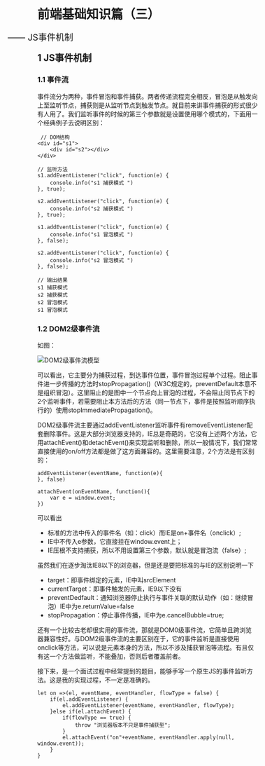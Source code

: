 # 前端基础知识篇（三）

<span style="position: absolute; left: 160px; font-size:20px;">—— JS事件机制</span><br />
## 1 JS事件机制

### 1.1 事件流
事件流分为两种，事件冒泡和事件捕获。两者传递流程完全相反，冒泡是从触发向上至监听节点，捕获则是从监听节点到触发节点。就目前来讲事件捕获的形式很少有人用了。我们监听事件的时候的第三个参数就是设置使用哪个模式的，下面用一个经典例子去说明区别：

     // DOM结构
    <div id="s1">
        <div id="s2"></div>
    </div>
    
    // 监听方法
    s1.addEventListener("click", function(e) {
        console.info("s1 捕获模式 ")
    }, true);

    s2.addEventListener("click", function(e) {
        console.info("s2 捕获模式 ")
    }, true);

    s1.addEventListener("click", function(e) {
        console.info("s1 冒泡模式 ")
    }, false);

    s2.addEventListener("click", function(e) {
        console.info("s2 冒泡模式 ")
    }, false);

    // 输出结果
    s1 捕获模式
    s2 捕获模式
    s2 冒泡模式
    s1 冒泡模式

### 1.2 DOM2级事件流
如图：

![DOM2级事件流模型](https://i.imgur.com/XzWbTv9.png)

可以看出，它主要分为捕获过程，到达事件位置，事件冒泡过程单个过程。阻止事件进一步传播的方法时stopPropagation()（W3C规定的，preventDefault本意不是组织冒泡）。这里阻止的是图中一个节点向上冒泡的过程，不会阻止同节点下的2个监听事件，若需要阻止本方法后的方法（同一节点下，事件是按照监听顺序执行的）使用stopImmediatePropagation()。

DOM2级事件流主要通过addEventListener监听事件有removeEventListener配套删除事件。这是大部分浏览器支持的，IE总是奇葩的，它没有上述两个方法，它用attachEvent()和detachEvent()来实现监听和删除，所以一般情况下，我们常常直接使用的on/off方法都是做了这方面兼容的。这里需要注意，2个方法是有区别的：

    addEventListener(eventName, function(e){
    }, false)

    attachEvent(onEventName, function(){
        var e = window.event;
    })

可以看出

- 标准的方法中传入的事件名（如：click）而IE是on+事件名（onclick）;
- IE中不传入e参数，它直接挂在window.event上；
- IE压根不支持捕获，所以不用设置第三个参数，默认就是冒泡流（false）;

虽然我们在逐步淘汰IE8以下的浏览器，但是还是要把标准的与IE的区别说明一下

- target：即事件绑定的元素，IE中叫srcElement
- currentTarget：即事件触发的元素，IE9以下没有
- preventDedfault：通知浏览器停止执行与事件关联的默认动作（如：继续冒泡）IE中为e.returnValue=false
- stopPropagation：停止事件传播，IE中为e.cancelBubble=true;

还有一个比较古老却很实用的事件流，那就是DOM0级事件流，它简单且跨浏览器兼容性好。与DOM2级事件流的主要区别在于，它的事件监听是直接使用onclick等方法，可以说是元素本身的方法，所以不涉及捕获冒泡等流程。有且仅有这一个方法做监听，不能叠加，否则后者覆盖前者。

接下来，是一个面试过程中经常提到的题目，能够手写一个原生JS的事件监听方法。这是我的实现过程，不一定是准确的。

    let on =>(el, eventName, eventHandler, flowType = false) {
        if(el.addEventListener) {
            el.addEventListener(eventName, eventHandler, flowType);
        }else if(el.attachEvent) {
            if(flowType == true) {
                throw "浏览器版本不只是事件捕获型";
            }
            el.attachEvent("on"+eventName, eventHandler.apply(null, window.event));
        }
    }
